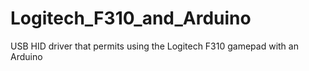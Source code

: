 # Logitech_F310_and_Arduino
USB HID driver that permits using the Logitech F310 gamepad with an Arduino
